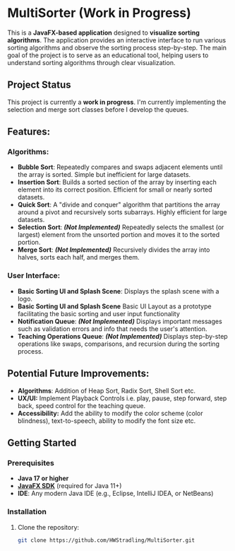 # MultiSorter (Work in Progress)

This is a **JavaFX-based application** designed to **visualize sorting algorithms**.
The application provides an interactive interface to run various sorting algorithms and observe the sorting process step-by-step.
The main goal of the project is to serve as an educational tool, 
helping users to understand sorting algorithms through clear visualization.

## Project Status

This project is currently a **work in progress**.
I'm currently implementing the selection and merge sort classes before I develop the queues.

## Features:

### Algorithms:
- **Bubble Sort**: Repeatedly compares and swaps adjacent elements until the array is sorted. Simple but inefficient for large datasets.
- **Insertion Sort**: Builds a sorted section of the array by inserting each element into its correct position. Efficient for small or nearly sorted datasets.
- **Quick Sort**: A "divide and conquer" algorithm that partitions the array around a pivot and recursively sorts subarrays. Highly efficient for large datasets.
- **Selection Sort**: ***(Not Implemented)*** Repeatedly selects the smallest (or largest) element from the unsorted portion and moves it to the sorted portion.
- **Merge Sort**: ***(Not Implemented)*** Recursively divides the array into halves, sorts each half, and merges them.

### User Interface:
- **Basic Sorting UI and Splash Scene**: Displays the splash scene with a logo.
- **Basic Sorting UI and Splash Scene** Basic UI Layout as a prototype facilitating the basic sorting and user input functionality
- **Notification Queue**: ***(Not Implemented)*** Displays important messages such as validation errors and info that needs the user's attention. 
- **Teaching Operations Queue**: ***(Not Implemented)*** Displays step-by-step operations like swaps, comparisons, and recursion during the sorting process.

## Potential Future Improvements:
- **Algorithms**: Addition of Heap Sort, Radix Sort, Shell Sort etc.
-  **UX/UI:** Implement Playback Controls i.e.  play, pause, step forward, step back, speed control for the teaching queue.
- **Accessibility:** Add the ability to modify the color scheme (color blindness), text-to-speech, ability to modify the font size etc.

## Getting Started

### Prerequisites

- **Java 17 or higher**
- **[JavaFX SDK](https://gluonhq.com/products/javafx/)** (required for Java 11+) 
- **IDE**: Any modern Java IDE (e.g., Eclipse, IntelliJ IDEA, or NetBeans)

### Installation

1. Clone the repository:
   ```bash
   git clone https://github.com/HWStradling/MultiSorter.git
